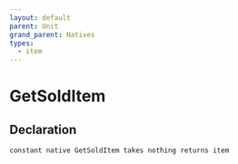 ```yaml
---
layout: default
parent: Unit
grand_parent: Natives
types:
  - item
---
```


# GetSoldItem

## Declaration

```
constant native GetSoldItem takes nothing returns item
```